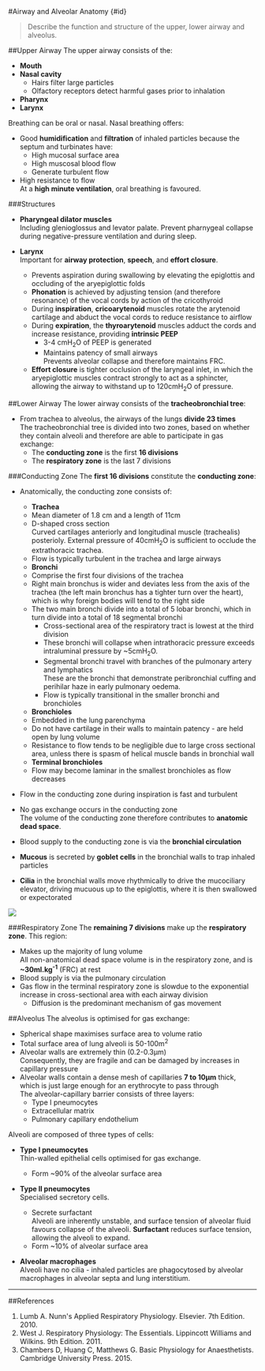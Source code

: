 #Airway and Alveolar Anatomy {#id}
> Describe the function and structure of the upper, lower airway and alveolus.

##Upper Airway
The upper airway consists of the:
* **Mouth**
* **Nasal cavity**  
  * Hairs filter large particles
  * Olfactory receptors detect harmful gases prior to inhalation
* **Pharynx**
* **Larynx**

Breathing can be oral or nasal. Nasal breathing offers:
* Good **humidification** and **filtration** of inhaled particles because the septum and turbinates have:
  * High mucosal surface area
  * High muscosal blood flow
  * Generate turbulent flow
* High resistance to flow  
At a **high minute ventilation**, oral breathing is favoured.

###Structures
* **Pharyngeal dilator muscles**  
Including glenioglossus and levator palate. Prevent pharnygeal collapse during negative-pressure ventilation and during sleep.


* **Larynx**  
    Important for **airway protection**, **speech**, and **effort closure**.
    * Prevents aspiration during swallowing by elevating the epiglottis and occluding of the aryepiglottic folds
    * **Phonation** is achieved by adjusting tension (and therefore resonance) of the vocal cords by action of the cricothyroid
    * During **inspiration**, **cricoarytenoid** muscles rotate the arytenoid cartilage and abduct the vocal cords to reduce resistance to airflow
    * During **expiration**, the **thyroarytenoid** muscles adduct the cords and increase resistance, providing **intrinsic PEEP**
      * 3-4 cmH<sub>2</sub>O of PEEP is generated
      * Maintains patency of small airways  
      Prevents alveolar collapse and therefore maintains FRC.
    * **Effort closure** is tighter occlusion of the laryngeal inlet, in which the aryepiglottic muscles contract strongly to act as a sphincter, allowing the airway to withstand up to 120cmH<sub>2</sub>O of pressure.


##Lower Airway
The lower airway consists of the **tracheobronchial tree**:
* From trachea to alveolus, the airways of the lungs **divide 23 times**  
The tracheobronchial tree is divided into two zones, based on whether they contain alveoli and therefore are able to participate in gas exchange:
  * The **conducting zone** is the first **16 divisions**
  * The **respiratory zone** is the last 7 divisions

###Conducting Zone
The **first 16 divisions** constitute the **conducting zone**:
* Anatomically, the conducting zone consists of:
  *  **Trachea**  
    * Mean diameter of 1.8 cm and a length of 11cm
    * D-shaped cross section  
    Curved cartilages anteriorly and longitudinal muscle (trachealis) posterioly. External pressure of 40cmH<sub>2</sub>O is sufficient to occlude the extrathoracic trachea.
    * Flow is typically turbulent in the trachea and large airways
  *  **Bronchi**
    * Comprise the first four divisions of the trachea
    * Right main bronchus is wider and deviates less from the axis of the trachea (the left main bronchus has a tighter turn over the heart), which is why foreign bodies will tend to the right side
    * The two main bronchi divide into a total of 5 lobar bronchi, which in turn divide into a total of 18 segmental bronchi
      * Cross-sectional area of the respiratory tract is lowest at the third division
      * These bronchi will collapse when intrathoracic pressure exceeds intraluminal pressure by ~5cmH<sub>2</sub>O.
      * Segmental bronchi travel with branches of the pulmonary artery and lymphatics  
      These are the bronchi that demonstrate peribronchial cuffing and perihilar haze in early pulmonary oedema.
      * Flow is typically transitional in the smaller bronchi and bronchioles
  *  **Bronchioles**  
    * Embedded in the lung parenchyma
    * Do not have cartilage in their walls to maintain patency - are held open by lung volume
    * Resistance to flow tends to be negligible due to large cross sectional area, unless there is spasm of helical muscle bands in bronchial wall
  *  **Terminal bronchioles**
    * Flow may become laminar in the smallest bronchioles as flow decreases


* Flow in the conducting zone during inspiration is fast and turbulent
* No gas exchange occurs in the conducting zone  
The volume of the conducting zone therefore contributes to **anatomic dead space**.
* Blood supply to the conducting zone is via the **bronchial circulation** 


* **Mucous** is secreted by **goblet cells** in the bronchial walls to trap inhaled particles
* **Cilia** in the bronchial walls move rhythmically to drive the mucociliary elevator, driving mucuous up to the epiglottis, where it is then swallowed or expectorated


![](http://i.imgur.com/qgajMA5.jpg)


###Respiratory Zone
The **remaining 7 divisions** make up the **respiratory zone**. This region:
* Makes up the majority of lung volume  
All non-anatomical dead space volume is in the respiratory zone, and is **~30ml.kg<sup>-1</sup>** (FRC) at rest
* Blood supply is via the pulmonary circulation
* Gas flow in the terminal respiratory zone is slowdue to the exponential increase in cross-sectional area with each airway division
  * Diffusion is the predominant mechanism of gas movement

##Alveolus
The alveolus is optimised for gas exchange:
* Spherical shape maximises surface area to volume ratio
* Total surface area of lung alveoli is 50-100m<sup>2</sup>
* Alveolar walls are extremely thin (0.2-0.3μm)  
Consequently, they are fragile and can be damaged by increases in capillary pressure
* Alveolar walls contain a dense mesh of capillaries **7 to 10μm** thick, which is just large enough for an erythrocyte to pass through  
The alveolar-capillary barrier consists of three layers:
  * Type I pneumocytes
  * Extracellular matrix
  * Pulmonary capillary endothelium

Alveoli are composed of three types of cells:
* **Type I pneumocytes**  
Thin-walled epithelial cells optimised for gas exchange.
  * Form ~90% of the alveolar surface area


* **Type II pneumocytes**  
Specialised secretory cells.
  * Secrete surfactant  
  Alveoli are inherently unstable, and surface tension of alveolar fluid favours collapse of the alveoli. **Surfactant** reduces surface tension, allowing the alveoli to expand.
  * Form ~10% of alveolar surface area


* **Alveolar macrophages**  
Alveoli have no cilia - inhaled particles are phagocytosed by alveolar macrophages in alveolar septa and lung interstitium.

---
##References
1. Lumb A. Nunn's Applied Respiratory Physiology. Elsevier. 7th Edition. 2010.
2. West J. Respiratory Physiology: The Essentials. Lippincott Williams and Wilkins. 9th Edition. 2011.
3. Chambers D, Huang C, Matthews G. Basic Physiology for Anaesthetists. Cambridge University Press. 2015.

